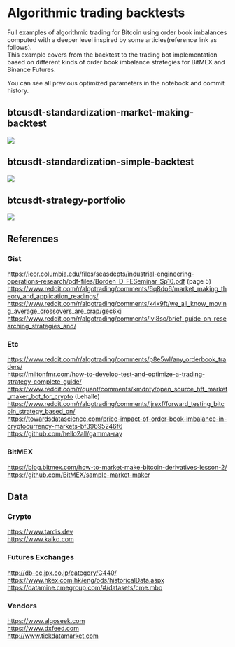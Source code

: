 # Algorithmic trading backtests
Full examples of algorithmic trading for Bitcoin using order book imbalances computed with a deeper level inspired by some articles(reference link as follows).  
This example covers from the backtest to the trading bot implementation based on different kinds of order book imbalance strategies for BitMEX and Binance Futures.  

You can see all previous optimized parameters in the notebook and commit history.

## btcusdt-standardization-market-making-backtest
![](https://github.com/nkaz001/algotrading-example/blob/master/readme/btcusdt-standardization-market-making-backtest.png)

## btcusdt-standardization-simple-backtest
![](https://github.com/nkaz001/algotrading-example/blob/master/readme/btcusdt-standardization-simple-backtest.png)

## btcusdt-strategy-portfolio
![](https://github.com/nkaz001/algotrading-example/blob/master/readme/btcusdt-strategy-portfolio.png)

## References

### Gist
https://ieor.columbia.edu/files/seasdepts/industrial-engineering-operations-research/pdf-files/Borden_D_FESeminar_Sp10.pdf (page 5)  
https://www.reddit.com/r/algotrading/comments/6q8dp6/market_making_theory_and_application_readings/  
https://www.reddit.com/r/algotrading/comments/k4x9ft/we_all_know_moving_average_crossovers_are_crap/gec6xji
https://www.reddit.com/r/algotrading/comments/ivi8sc/brief_guide_on_researching_strategies_and/  

### Etc
https://www.reddit.com/r/algotrading/comments/p8e5wl/any_orderbook_traders/  
https://miltonfmr.com/how-to-develop-test-and-optimize-a-trading-strategy-complete-guide/  
https://www.reddit.com/r/quant/comments/kmdnty/open_source_hft_market_maker_bot_for_crypto (Lehalle)  
https://www.reddit.com/r/algotrading/comments/ljrexf/forward_testing_bitcoin_strategy_based_on/  
https://towardsdatascience.com/price-impact-of-order-book-imbalance-in-cryptocurrency-markets-bf39695246f6  
https://github.com/hello2all/gamma-ray  

### BitMEX

https://blog.bitmex.com/how-to-market-make-bitcoin-derivatives-lesson-2/  
https://github.com/BitMEX/sample-market-maker  

## Data

### Crypto
https://www.tardis.dev  
https://www.kaiko.com  

### Futures Exchanges
http://db-ec.jpx.co.jp/category/C440/  
https://www.hkex.com.hk/eng/ods/historicalData.aspx  
https://datamine.cmegroup.com/#/datasets/cme.mbo  

### Vendors
https://www.algoseek.com  
https://www.dxfeed.com  
http://www.tickdatamarket.com  

